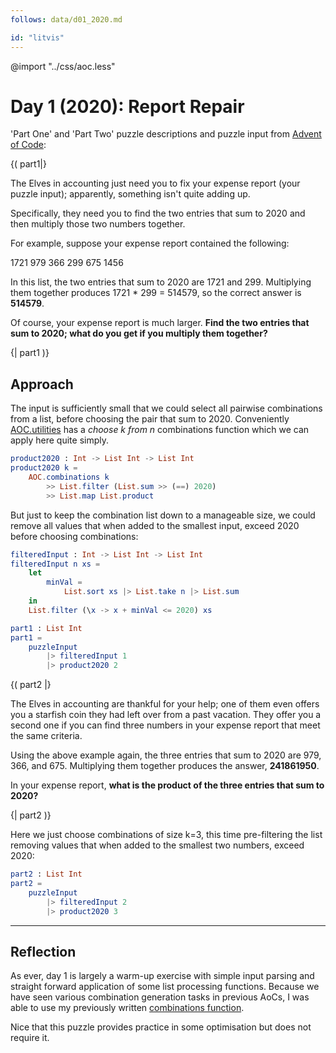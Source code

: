 ```yaml
---
follows: data/d01_2020.md

id: "litvis"
---
```


@import "../css/aoc.less"

# Day 1 (2020): Report Repair

'Part One' and 'Part Two' puzzle descriptions and puzzle input from [Advent of Code](https://adventofcode.com/2020/day/1):

{( part1|}

The Elves in accounting just need you to fix your expense report (your puzzle input); apparently, something isn't quite adding up.

Specifically, they need you to find the two entries that sum to 2020 and then multiply those two numbers together.

For example, suppose your expense report contained the following:

1721
979
366
299
675
1456

In this list, the two entries that sum to 2020 are 1721 and 299. Multiplying them together produces 1721 \* 299 = 514579, so the correct answer is **514579**.

Of course, your expense report is much larger. **Find the two entries that sum to 2020; what do you get if you multiply them together?**

{| part1 )}

## Approach

The input is sufficiently small that we could select all pairwise combinations from a list, before choosing the pair that sum to 2020. Conveniently [AOC.utilities](../examples/aocExamples.md#combinations) has a _choose k from n_ combinations function which we can apply here quite simply.

```elm {l}
product2020 : Int -> List Int -> List Int
product2020 k =
    AOC.combinations k
        >> List.filter (List.sum >> (==) 2020)
        >> List.map List.product
```

But just to keep the combination list down to a manageable size, we could remove all values that when added to the smallest input, exceed 2020 before choosing combinations:

```elm {l}
filteredInput : Int -> List Int -> List Int
filteredInput n xs =
    let
        minVal =
            List.sort xs |> List.take n |> List.sum
    in
    List.filter (\x -> x + minVal <= 2020) xs
```

```elm {l r}
part1 : List Int
part1 =
    puzzleInput
        |> filteredInput 1
        |> product2020 2
```

{( part2 |}

The Elves in accounting are thankful for your help; one of them even offers you a starfish coin they had left over from a past vacation. They offer you a second one if you can find three numbers in your expense report that meet the same criteria.

Using the above example again, the three entries that sum to 2020 are 979, 366, and 675. Multiplying them together produces the answer, **241861950**.

In your expense report, **what is the product of the three entries that sum to 2020?**

{| part2 )}

Here we just choose combinations of size k=3, this time pre-filtering the list removing values that when added to the smallest two numbers, exceed 2020:

```elm {l r}
part2 : List Int
part2 =
    puzzleInput
        |> filteredInput 2
        |> product2020 3
```

---

## Reflection

As ever, day 1 is largely a warm-up exercise with simple input parsing and straight forward application of some list processing functions. Because we have seen various combination generation tasks in previous AoCs, I was able to use my previously written [combinations function](../examples/aocExamples.md#combinations).

Nice that this puzzle provides practice in some optimisation but does not require it.
